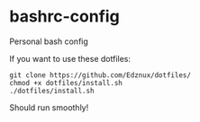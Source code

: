 bashrc-config
=============

Personal bash config  

If you want to use these dotfiles:  

    git clone https://github.com/Edznux/dotfiles/
    chmod +x dotfiles/install.sh
    ./dotfiles/install.sh

Should run smoothly!
